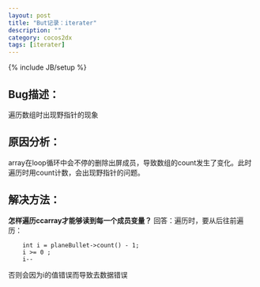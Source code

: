 ```yaml
---
layout: post
title: "But记录：iterater"
description: ""
category: cocos2dx
tags: [iterater]
---
```

{% include JB/setup %}

Bug描述：
------

遍历数组时出现野指针的现象

原因分析：
-----

array在loop循环中会不停的删除出屏成员，导致数组的count发生了变化。此时遍历时用count计数，会出现野指针的问题。

解决方法：
-----

 
**怎样遍历ccarray才能够读到每一个成员变量？**
回答：遍历时，要从后往前遍历：

        int i = planeBullet->count() - 1;
        i >= 0 ; 
        i--

否则会因为i的值错误而导致去数据错误
